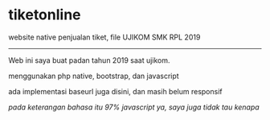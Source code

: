 # tiketonline
website native penjualan tiket, file UJIKOM SMK RPL 2019
<hr></hr>
Web ini saya buat padan tahun 2019 saat ujikom.
<p>menggunakan php native, bootstrap, dan javascript
<p>ada implementasi baseurl juga disini, dan masih belum responsif</p></p>
<p><i>pada keterangan bahasa itu 97% javascript ya, saya juga tidak tau kenapa</i></p>
